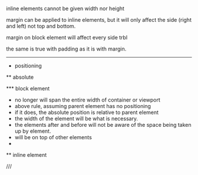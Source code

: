 inline elements cannot be given width nor height

margin can be applied to inline elements, but it will only affect the side (right and left) not top and bottom.

margin on block element will affect every side trbl

the same is true with padding as it is with margin.

----------------------------

* positioning

** absolute

*** block element

- no longer will span the entire width of container or viewport
- above rule, assuming parent element has no positioning
- if it does, the absolute position is relative to parent element
- the width of the element will be what is necessary.
- the elements after and before will not be aware of the space being taken up by element.
- will be on top of other elements
-


** inline element


///
